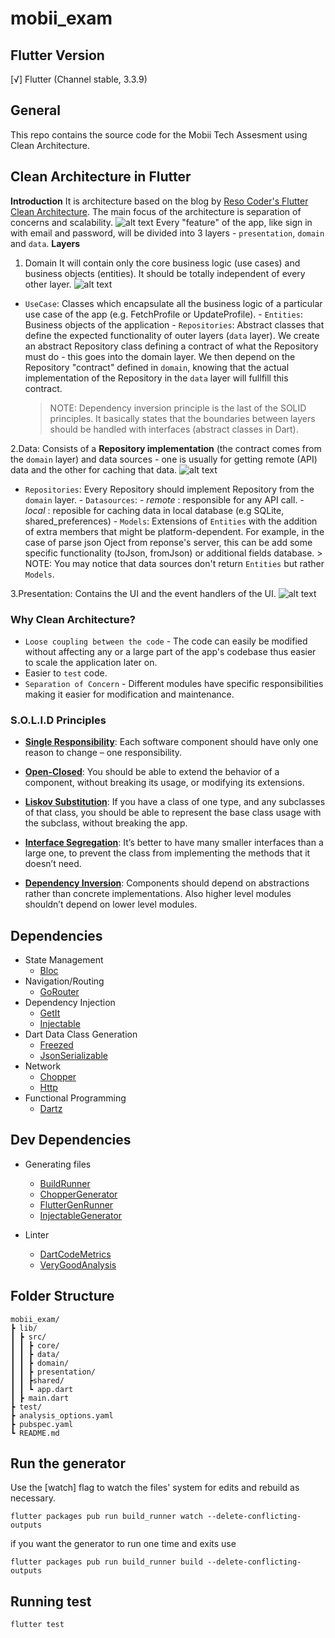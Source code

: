 # mobii_exam

## Flutter Version

[√] Flutter (Channel stable, 3.3.9)

## General

This repo contains the source code for the Mobii Tech Assesment using Clean Architecture.

## Clean Architecture in Flutter

**Introduction**
It is architecture based on the blog by [Reso Coder's Flutter Clean Architecture](https://resocoder.com/2019/08/27/flutter-tdd-clean-architecture-course-1-explanation-project-structure/). The main focus of the architecture is separation of concerns and scalability.
![alt text](https://i0.wp.com/resocoder.com/wp-content/uploads/2019/08/Clean-Architecture-Flutter-Diagram.png?w=556&ssl=1)
Every "feature" of the app, like sign in with email and password, will be divided into 3 layers - `presentation`, `domain` and `data`.
**Layers**

1. Domain It will contain only the core business logic (use cases) and business objects (entities). It should be totally independent of every other layer.
   ![alt text](https://i0.wp.com/resocoder.com/wp-content/uploads/2019/08/domain-layer-diagram.png?w=141&ssl=1)

- `UseCase`: Classes which encapsulate all the business logic of a particular use case of the app (e.g. FetchProfile or UpdateProfile). - `Entities`: Business objects of the application - `Repositories`: Abstract classes that define the expected functionality of outer layers (`data` layer).
  We create an abstract Repository class defining a contract of what the Repository must do - this goes into the domain layer. We then depend on the Repository "contract" defined in `domain`, knowing that the actual implementation of the Repository in the `data` layer will fullfill this contract.
  > NOTE: Dependency inversion principle is the last of the SOLID principles. It basically states that the boundaries between layers should be handled with interfaces (abstract classes in Dart).

2.Data: Consists of a **Repository implementation** (the contract comes from the `domain` layer) and data sources - one is usually for getting remote (API) data and the other for caching that data.
   ![alt text](https://i0.wp.com/resocoder.com/wp-content/uploads/2019/08/data-layer-diagram.png?w=329&ssl=1)

- `Repositories`: Every Repository should implement Repository from the `domain` layer. - `Datasources`: - _remote_ : responsible for any API call. - _local_ : reposible for caching data in local database (e.g SQLite, shared_preferences) - `Models`: Extensions of `Entities` with the addition of extra members that might be platform-dependent. For example, in the case of parse json Oject from reponse's server, this can be add some specific functionality (toJson, fromJson) or additional fields database. > NOTE: You may notice that data sources don't return `Entities` but rather `Models`.

3.Presentation: Contains the UI and the event handlers of the UI.
   ![alt text](https://i0.wp.com/resocoder.com/wp-content/uploads/2019/08/presentation-layer-diagram.png?w=287&ssl=1)

### Why Clean Architecture?

- ```Loose coupling between the code``` - The code can easily be modified without affecting any or a large part of the app's codebase thus easier to scale the application later on.
- Easier to ```test``` code.
- ```Separation of Concern``` - Different modules have specific responsibilities making it easier for modification and maintenance.

### S.O.L.I.D Principles

- [**Single Responsibility**](https://en.wikipedia.org/wiki/Single-responsibility_principle): Each software component should have only one reason to change – one responsibility.

- [**Open-Closed**](https://en.wikipedia.org/wiki/Open%E2%80%93closed_principle#:~:text=In%20object%2Doriented%20programming%2C%20the,without%20modifying%20its%20source%20code.): You should be able to extend the behavior of a component, without breaking its usage, or modifying its extensions.

- [**Liskov Substitution**](https://en.wikipedia.org/wiki/Liskov_substitution_principle): If you have a class of one type, and any subclasses of that class, you should be able to represent the base class usage with the subclass, without breaking the app.

- [**Interface Segregation**](https://en.wikipedia.org/wiki/Interface_segregation_principle): It’s better to have many smaller interfaces than a large one, to prevent the class from implementing the methods that it doesn’t need.

- [**Dependency Inversion**](https://en.wikipedia.org/wiki/Dependency_inversion_principle): Components should depend on abstractions rather than concrete implementations. Also higher level modules shouldn’t depend on lower level modules.

## Dependencies

- State Management
  - [Bloc](https://pub.dev/packages/flutter_bloc)
- Navigation/Routing
  - [GoRouter](https://pub.dev/packages/go_router)
- Dependency  Injection
  - [GetIt](https://pub.dev/packages/get_it)
  - [Injectable](https://pub.dev/packages/injectable)
- Dart Data Class Generation
  - [Freezed](https://pub.dev/packages/freezed)
  - [JsonSerializable](https://pub.dev/packages/json_serializable)
- Network
  - [Chopper](https://pub.dev/packages/chopper)
  - [Http](https://pub.dev/packages/http)
- Functional Programming
  - [Dartz](https://pub.dev/packages/dartz)

## Dev Dependencies

- Generating files
  - [BuildRunner](https://pub.dev/packages/build_runner)
  - [ChopperGenerator](https://pub.dev/packages/chopper_generator)
  - [FlutterGenRunner](https://pub.dev/packages/flutter_gen_runner)
  - [InjectableGenerator](https://pub.dev/packages/injectable_generator)

- Linter
  - [DartCodeMetrics](https://pub.dev/packages/dart_code_metrics)
  - [VeryGoodAnalysis](https://pub.dev/packages/very_good_analysis)

## Folder Structure

```text
mobii_exam/
┣ lib/
┃ ┣ src/
┃ ┃ ┣ core/
┃ ┃ ┣ data/
┃ ┃ ┣ domain/
┃ ┃ ┣ presentation/
┃ ┃ ┣shared/
┃ ┃ ┗ app.dart
┃ ┣ main.dart
┣ test/
┣ analysis_options.yaml
┣ pubspec.yaml
┗ README.md

```

## Run the generator  
  
Use the [watch] flag to watch the files' system for edits and rebuild as necessary.  
  
```terminal  
flutter packages pub run build_runner watch --delete-conflicting-outputs
```  
  
if you want the generator to run one time and exits use  
  
```terminal  
flutter packages pub run build_runner build --delete-conflicting-outputs
```

## Running test

```terminal  
flutter test 
```
